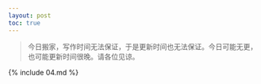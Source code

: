 ```yaml
---
layout: post
toc: true
---
```


> 今日搬家，写作时间无法保证，于是更新时间也无法保证。今日可能无更，也可能更新时间很晚。请各位见谅。

{% include 04.md %}
